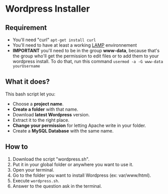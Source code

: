 # Wordpress Installer

## Requirement

* You'll need "curl" `apt-get install curl`
* You'll need to have at least a working [LAMP](https://doc.ubuntu-fr.org/lamp) environnement
* **IMPORTANT** you'll need to be in the group **www-data**, because that's the group who'll get the permission to edit files or to add them to your wordpress install. To do that, run this command `usermod -a -G www-data yourUsername`

## What it does?

This bash script let you:
* Choose a **project name**.
* **Create a folder** with that name.
* Download **latest Wordpress** version.
* Extract it to the right place.
* **Change your permission** for letting Apache write in your folder.
* Create a **MySQL Database** with the same name.

## How to

1. Download the script "wordpress.sh".
2. Put it in your global folder or anywhere you want to use it.
3. Open your terminal.
4. Go to the folder you want to install Wordpress (ex: var/www/html).
5. Execute `wordpress.sh`.
6. Answer to the question ask in the terminal.
